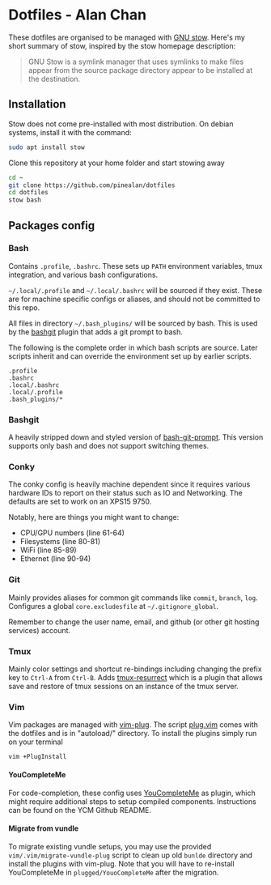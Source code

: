 # Dotfiles - Alan Chan
These dotfiles are organised to be managed with [GNU
stow](https://www.gnu.org/software/stow/manual/stow.html). Here's my short
summary of stow, inspired by the stow homepage description:

> GNU Stow is a symlink manager that uses symlinks to make files appear from the
> source package directory appear to be installed at the destination.


## Installation
Stow does not come pre-installed with most distribution. On debian systems,
install it with the command:
```bash
sudo apt install stow
```

Clone this repository at your home folder and start stowing away
```bash
cd ~
git clone https://github.com/pinealan/dotfiles
cd dotfiles
stow bash
```


## Packages config
### Bash
Contains `.profile`, `.bashrc`. These sets up `PATH` environment variables, tmux
integration, and various bash configurations.

`~/.local/.profile` and `~/.local/.bashrc` will be sourced if they exist. These
are for machine specific configs or aliases, and should not be committed to this
repo.

All files in directory `~/.bash_plugins/` will be sourced by bash. This is used
by the [bashgit](#bashgit) plugin that adds a git prompt to bash.

The following is the complete order in which bash scripts are source. Later
scripts inherit and can override the environment set up by earlier scripts.

    .profile
    .bashrc
    .local/.bashrc
    .local/.profile
    .bash_plugins/*


### Bashgit
A heavily stripped down and styled version of
[bash-git-prompt](https://github.com/magicmonty/bash-git-prompt). This version
supports only bash and does not support switching themes.


### Conky
The conky config is heavily machine dependent since it requires various hardware
IDs to report on their status such as IO and Networking. The defaults are set to
work on an XPS15 9750.

Notably, here are things you might want to change:
- CPU/GPU numbers   (line 61-64)
- Filesystems       (line 80-81)
- WiFi              (line 85-89)
- Ethernet          (line 90-94)


### Git
Mainly provides aliases for common git commands like `commit`, `branch`, `log`.
Configures a global `core.excludesfile` at `~/.gitignore_global`.

Remember to change the user name, email, and github (or other git hosting
services) account.


### Tmux
Mainly color settings and shortcut re-bindings including changing the prefix key
to `Ctrl-A` from `Ctrl-B`. Adds
[tmux-resurrect](https://github.com/tmux-plugins/tmux-resurrect) which is a
plugin that allows save and restore of tmux sessions on an instance of the tmux
server.


### Vim
Vim packages are managed with [vim-plug](https://github.com/junegunn/vim-plug).
The script [plug.vim](https://github.com/junegunn/vim-plug#installation) comes
with the dotfiles and is in "autoload/" directory. To install the plugins simply
run on your terminal

    vim +PlugInstall

#### YouCompleteMe
For code-completion, these config uses [YouCompleteMe](https://github.com/ycm-core/YouCompleteMe)
as plugin, which might require additional steps to setup compiled components.
Instructions can be found on the YCM Github README.


#### Migrate from vundle
To migrate existing vundle setups, you may use the provided 
`vim/.vim/migrate-vundle-plug` script to clean up old `bunlde` directory and
install the plugins with vim-plug. Note that you will have to re-install
YouCompleteMe in `plugged/YouoCompleteMe` after the migration.
